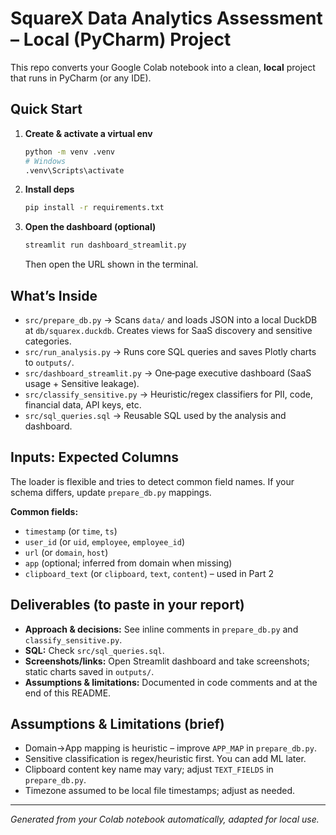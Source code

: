 # SquareX Data Analytics Assessment – Local (PyCharm) Project

This repo converts your Google Colab notebook into a clean, **local** project that runs in PyCharm (or any IDE).

## Quick Start

1. **Create & activate a virtual env**
   ```bash
   python -m venv .venv
   # Windows
   .venv\Scripts\activate
   
   ```

2. **Install deps**
   ```bash
   pip install -r requirements.txt
   ```


3. **Open the dashboard (optional)**
   ```bash
   streamlit run dashboard_streamlit.py
   ```
   Then open the URL shown in the terminal.

## What’s Inside

- `src/prepare_db.py` → Scans `data/` and loads JSON into a local DuckDB at `db/squarex.duckdb`. Creates views for SaaS discovery and sensitive categories.
- `src/run_analysis.py` → Runs core SQL queries and saves Plotly charts to `outputs/`.
- `src/dashboard_streamlit.py` → One‑page executive dashboard (SaaS usage + Sensitive leakage).
- `src/classify_sensitive.py` → Heuristic/regex classifiers for PII, code, financial data, API keys, etc.
- `src/sql_queries.sql` → Reusable SQL used by the analysis and dashboard.

## Inputs: Expected Columns

The loader is flexible and tries to detect common field names. If your schema differs, update `prepare_db.py` mappings.

**Common fields:**
- `timestamp` (or `time`, `ts`)
- `user_id` (or `uid`, `employee`, `employee_id`)
- `url` (or `domain`, `host`)
- `app` (optional; inferred from domain when missing)
- `clipboard_text` (or `clipboard`, `text`, `content`) – used in Part 2

## Deliverables (to paste in your report)

- **Approach & decisions:** See inline comments in `prepare_db.py` and `classify_sensitive.py`.
- **SQL:** Check `src/sql_queries.sql`.
- **Screenshots/links:** Open Streamlit dashboard and take screenshots; static charts saved in `outputs/`.
- **Assumptions & limitations:** Documented in code comments and at the end of this README.

## Assumptions & Limitations (brief)

- Domain→App mapping is heuristic – improve `APP_MAP` in `prepare_db.py`.
- Sensitive classification is regex/heuristic first. You can add ML later.
- Clipboard content key name may vary; adjust `TEXT_FIELDS` in `prepare_db.py`.
- Timezone assumed to be local file timestamps; adjust as needed.

---

*Generated from your Colab notebook automatically, adapted for local use.*
